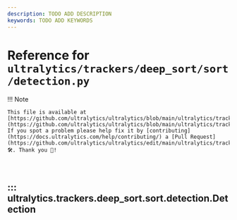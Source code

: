 ```yaml
---
description: TODO ADD DESCRIPTION
keywords: TODO ADD KEYWORDS
---
```


# Reference for `ultralytics/trackers/deep_sort/sort/detection.py`

!!! Note

    This file is available at [https://github.com/ultralytics/ultralytics/blob/main/ultralytics/trackers/deep_sort/sort/detection.py](https://github.com/ultralytics/ultralytics/blob/main/ultralytics/trackers/deep_sort/sort/detection.py). If you spot a problem please help fix it by [contributing](https://docs.ultralytics.com/help/contributing/) a [Pull Request](https://github.com/ultralytics/ultralytics/edit/main/ultralytics/trackers/deep_sort/sort/detection.py) 🛠️. Thank you 🙏!

<br>

## ::: ultralytics.trackers.deep_sort.sort.detection.Detection

<br><br>
